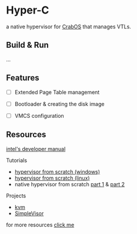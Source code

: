 # Hyper-C

a native hypervisor for [CrabOS](https://github.com/r33m-m1kul5k1/CrabOS) that manages VTLs.

## Build & Run

...

## Features

- [ ] Extended Page Table management
- [ ] Bootloader & creating the disk image
- [ ] VMCS configuration


## Resources

[intel's developer manual](https://www.intel.com/content/www/us/en/developer/articles/technical/intel-sdm.html)

Tutorials

- [hypervisor from scratch (windows)](https://rayanfam.com/topics/hypervisor-from-scratch-part-1/)
- [hypervisor from scratch (linux)](https://nixhacker.com/developing-hypervisior-from-scratch-part-1/)
- native hypervisor from scratch [part 1](https://www.digitalwhisper.co.il/files/Zines/0x7C/DW124-1-NativeHyperVisoer.pdf) & [part 2](https://www.digitalwhisper.co.il/files/Zines/0x7D/DW125-1-NativeHyperVisoer-Part2.pdf)

Projects

- [kvm](https://elixir.bootlin.com/linux/latest/source/arch/x86/kvm)
- [SimpleVisor](https://github.com/ionescu007/SimpleVisor)

for more resources [click me](https://github.com/Wenzel/awesome-virtualization)
